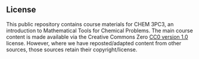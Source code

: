 ## License

This public repository contains course materials for CHEM 3PC3, an introduction to Mathematical Tools for Chemical Problems. The main course content is made available via the Creative Commons Zero [CC0 version 1.0](LICENSE) license. However, where we have reposted/adapted content from other sources, those sources retain their copyright/license.
